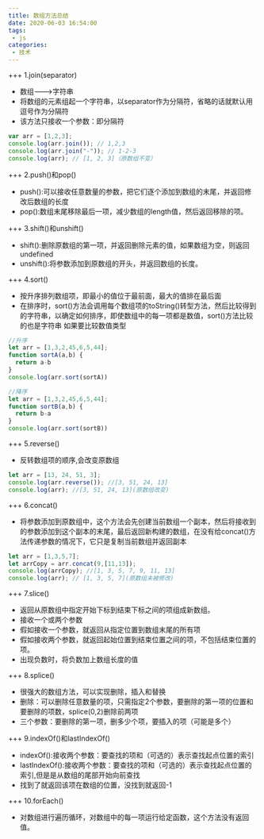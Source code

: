```yaml
---
title: 数组方法总结
date: 2020-06-03 16:54:00
tags:
 - js
categories: 
 - 技术
---
```


+++ 1.join(separator)
+ 数组--->字符串
+ 将数组的元素组起一个字符串，以separator作为分隔符，省略的话就默认用逗号作为分隔符
+ 该方法只接收一个参数：即分隔符
```js
var arr = [1,2,3];
console.log(arr.join()); // 1,2,3
console.log(arr.join("-")); // 1-2-3
console.log(arr); // [1, 2, 3]（原数组不变）
```

+++ 2.push()和pop()
+ push():可以接收任意数量的参数，把它们逐个添加到数组的末尾，并返回修改后数组的长度
+ pop():数组末尾移除最后一项，减少数组的length值，然后返回移除的项。

+++ 3.shift()和unshift()
+ shift():删除原数组的第一项，并返回删除元素的值，如果数组为空，则返回undefined
+ unshift():将参数添加到原数组的开头，并返回数组的长度。


+++ 4.sort()
+ 按升序排列数组项，即最小的值位于最前面，最大的值排在最后面
+ 在排序时，sort()方法会调用每个数组项的toString()转型方法，然后比较得到的字符串，以确定如何排序，即使数组中的每一项都是数值，sort()方法比较的也是字符串
如果要比较数值类型
```js
//升序
let arr = [1,3,2,45,6,5,44];
function sortA(a,b) {
  return a-b
}
console.log(arr.sort(sortA))

//降序
let arr = [1,3,2,45,6,5,44];
function sortB(a,b) {
  return b-a
}
console.log(arr.sort(sortB))
```

+++ 5.reverse()
+ 反转数组项的顺序,会改变原数组
```js
let arr = [13, 24, 51, 3];
console.log(arr.reverse()); //[3, 51, 24, 13]
console.log(arr); //[3, 51, 24, 13](原数组改变)
```
+++ 6.concat()
+ 将参数添加到原数组中，这个方法会先创建当前数组一个副本，然后将接收到的参数添加到这个副本的末尾，最后返回新构建的数组，在没有给concat()方法传递参数的情况下，它只是复制当前数组并返回副本
```js
let arr = [1,3,5,7];
let arrCopy = arr.concat(9,[11,13]);
console.log(arrCopy); //[1, 3, 5, 7, 9, 11, 13]
console.log(arr); // [1, 3, 5, 7](原数组未被修改)
```
+++ 7.slice()
+ 返回从原数组中指定开始下标到结束下标之间的项组成新数组。
+ 接收一个或两个参数
+ 假如接收一个参数，就返回从指定位置到数组末尾的所有项
+ 假如接收两个参数，就返回起始位置到结束位置之间的项，不包括结束位置的项。
+ 出现负数时，将负数加上数组长度的值

+++ 8.splice()
+ 很强大的数组方法，可以实现删除，插入和替换
+ 删除：可以删除任意数量的项，只需指定2个参数，要删除的第一项的位置和要删除的项数，splice(0,2)删除前两项
+ 三个参数：要删除的第一项，删多少个项，要插入的项（可能是多个）

+++ 9.indexOf()和lastIndexOf()
+ indexOf():接收两个参数：要查找的项和（可选的）表示查找起点位置的索引
+ lastIndexOf():接收两个参数：要查找的项和（可选的）表示查找起点位置的索引,但是是从数组的尾部开始向前查找
+ 找到了就返回该项在数组的位置，没找到就返回-1

+++ 10.forEach()
+ 对数组进行遍历循环，对数组中的每一项运行给定函数，这个方法没有返回值。


